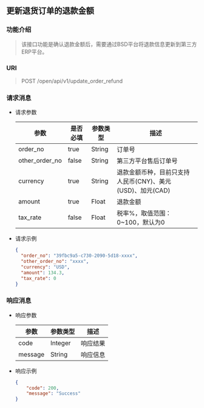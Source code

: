 ## 更新退货订单的退款金额

### 功能介绍
> 该接口功能是确认退款金额后，需要通过BSD平台将退款信息更新到第三方ERP平台。  
 
### URI
> POST /open/api/v1/update_order_refund

### 请求消息
- 请求参数  
  
  | 参数 | 是否必填 | 参数类型 | 描述 |
  |---|---|---|---|
  | order_no | true | String | 订单号 |
  | other_order_no | false | String | 第三方平台售后订单号 |
  | currency | true | String | 退款金额币种，目前只支持人民币(CNY)、美元(USD)、加元(CAD) |
  | amount | true | Float | 退款金额 |
  | tax_rate | false | Float | 税率%，取值范围：0~100，默认为0 |


- 请求示例
  ```json
  {
    "order_no": "39fbc9a5-c730-2090-5d18-xxxx",
    "other_order_no": "xxxx",
    "currency": "USD",
    "amount": 134.3,
    "tax_rate": 0
  }
  ```

### 响应消息
- 响应参数
  
  | 参数 | 参数类型 | 描述 |
  |---|---|---|
  | code | Integer | 响应结果 |
  | message | String | 响应信息 |
  
- 响应示例
  ```json
  {
      "code": 200,
      "message": "Success"
  }
  ```

